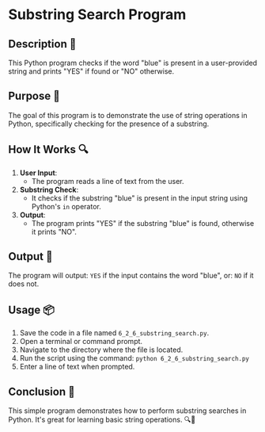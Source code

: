 # Substring Search Program

## Description 📝
This Python program checks if the word "blue" is present in a user-provided string and prints "YES" if found or "NO" otherwise.

## Purpose 🎯
The goal of this program is to demonstrate the use of string operations in Python, specifically checking for the presence of a substring.

## How It Works 🔍
1. **User Input**:
   - The program reads a line of text from the user.
2. **Substring Check**:
   - It checks if the substring "blue" is present in the input string using Python's `in` operator.
3. **Output**:
   - The program prints "YES" if the substring "blue" is found, otherwise it prints "NO".

## Output 📜
The program will output: `YES`
if the input contains the word "blue", or: `NO` if it does not.

## Usage 📦
1. Save the code in a file named `6_2_6_substring_search.py`.
2. Open a terminal or command prompt.
3. Navigate to the directory where the file is located.
4. Run the script using the command:
   `python 6_2_6_substring_search.py`
5. Enter a line of text when prompted.

## Conclusion 🚀
This simple program demonstrates how to perform substring searches in Python. 
It's great for learning basic string operations.
🔍📘